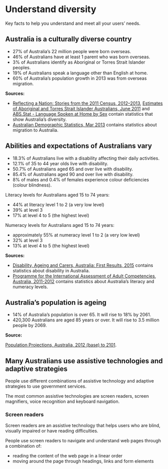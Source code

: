# Understand diversity

<p class="componentheader__body abstract">
Key facts to help you understand and meet all your users’ needs.
</p>

## Australia is a culturally diverse country

- 27% of Australia’s 22 million people were born overseas.
- 46% of Australians have at least 1 parent who was born overseas.
- 3% of Australians identify as Aboriginal or Torres Strait Islander peoples.
- 19% of Australians speak a language other than English at home.
- 60% of Australia’s population growth in 2013 was from overseas migration.

__Sources:__

- [Reflecting a Nation: Stories from the 2011 Census, 2012–2013](#), [Estimates of Aboriginal and Torres Strait Islander Australians, June 2011](#) and [ABS.Stat - Language Spoken at Home by Sex](#) contain statistics that show Australia’s diversity.
- [Australian Demographic Statistics, Mar 2013](#) contains statistics about migration to Australia.

## Abilities and expectations of Australians vary

- 18.3% of Australians live with a disability affecting their daily activities.
- 12.1% of 35 to 44 year olds live with disability.
- 50.7% of Australians aged 65 and over live with disability.
- 85.4% of Australians aged 90 and over live with disability.
- 8% of males and 0.4% of females experience colour deficiencies (colour blindness).

Literacy levels for Australians aged 15 to 74 years:

- 44% at literacy level 1 to 2 (a very low level)
- 39% at level 3
- 17% at level 4 to 5 (the highest level)

Numeracy levels for Australians aged 15 to 74 years:

- approximately 55% at numeracy level 1 to 2 (a very low level)
- 32% at level 3
- 13% at level 4 to 5 (the highest level)

__Sources:__

- [Disability, Ageing and Carers, Australia: First Results, 2015](#) contains statistics about disability in Australia.
- [Programme for the International Assessment of Adult Competencies, Australia, 2011-2012](#) contains statistics about Australia’s literacy and numeracy levels.

## Australia’s population is ageing

- 14% of Australia’s population is over 65. It will rise to 18% by 2061. 
- 420,300 Australians are aged 85 years or over. It will rise to 3.5 million people by 2069. 

__Source:__

[Population Projections, Australia, 2012 (base) to 2101](#).

## Many Australians use assistive technologies and adaptive strategies

People use different combinations of assistive technology and adaptive strategies to use government services.

The most common assistive technologies are screen readers, screen magnifiers, voice recognition and keyboard navigation.

### Screen readers

Screen readers are an assistive technology that helps users who are blind, visually impaired or have reading difficulties.

People use screen readers to navigate and understand web pages through a combination of:

- reading the content of the web page in a linear order
- moving around the page through headings, links and form elements
